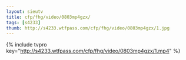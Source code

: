 ```yaml
--- 
layout: sieutv
title: cfp/fhg/video/0803mp4gzx/
tags: [s4233]
thumb: http://s4233.wtfpass.com/cfp/fhg/video/0803mp4gzx/1.jpg
---
```

{% include tvpro key="http://s4233.wtfpass.com/cfp/fhg/video/0803mp4gzx/1.mp4" %} 
